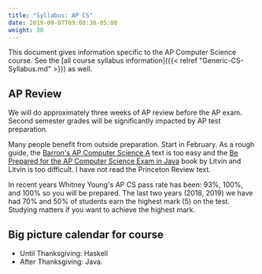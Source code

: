 ```yaml
---
title: "Syllabus: AP CS"
date: 2019-09-07T09:08:30-05:00
weight: 30
---
```


This document gives information specific to the AP Computer Science course.
See the [all course syllabus information]({{< relref "Generic-CS-Syllabus.md" >}}) as well. 

## AP Review

We will do approximately three weeks of AP review before the AP exam. Second semester grades will be significantly impacted by AP test preparation. 

Many people benefit from outside preparation. Start in February. As a rough guide, the [Barron's AP Computer Science A](https://www.amazon.com/Barrons-AP-Computer-Science-7th/dp/1438005946) text is too easy and the [Be Prepared for the AP Computer Science Exam in Java](https://www.amazon.com/Prepared-Computer-Science-Exam-Java/dp/0982477538) book by Litvin and Litvin is too difficult. I have not read the Princeton Review text.

In recent years Whitney Young's AP CS pass rate has been: 93%, 100%,
and 100% so you will be prepared. The last two years (2018, 2019)
we have had 70% and 50% of students earn the highest mark (5) on the
test. Studying matters if you want to achieve the highest mark.


## Big picture calendar for course

* Until Thanksgiving: Haskell
* After Thanksgiving: Java.
